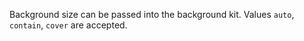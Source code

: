 Background size can be passed into the background kit. Values `auto`, `contain`, `cover` are accepted.